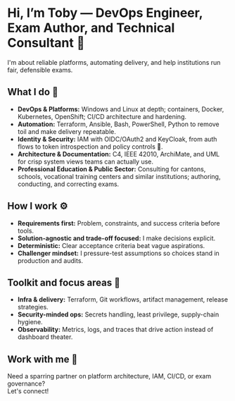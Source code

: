 # Hi, I’m Toby — DevOps Engineer, Exam Author, and Technical Consultant 🚀

I'm about reliable platforms, automating delivery, and help institutions run fair, defensible exams.

## What I do 🧰
- **DevOps & Platforms:** Windows and Linux at depth; containers, Docker, Kubernetes, OpenShift; CI/CD architecture and hardening.
- **Automation:** Terraform, Ansible, Bash, PowerShell, Python to remove toil and make delivery repeatable.
- **Identity & Security:** IAM with OIDC/OAuth2 and KeyCloak, from auth flows to token introspection and policy controls 🔐.
- **Architecture & Documentation:** C4, IEEE 42010, ArchiMate, and UML for crisp system views teams can actually use.
- **Professional Education & Public Sector:** Consulting for cantons, schools, vocational training centers and similar institutions; authoring, conducting, and correcting exams.

## How I work ⚙️
- **Requirements first:** Problem, constraints, and success criteria before tools.
- **Solution-agnostic and trade-off focused:** I make decisions explicit.
- **Deterministic:** Clear acceptance criteria beat vague aspirations.
- **Challenger mindset:** I pressure-test assumptions so choices stand in production and audits.

## Toolkit and focus areas 🧪
- **Infra & delivery:** Terraform, Git workflows, artifact management, release strategies.
- **Security-minded ops:** Secrets handling, least privilege, supply-chain hygiene.
- **Observability:** Metrics, logs, and traces that drive action instead of dashboard theater.

## Work with me 🤝
Need a sparring partner on platform architecture, IAM, CI/CD, or exam governance?  
Let's connect!